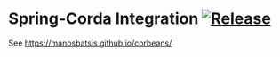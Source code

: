 # Spring-Corda Integration [![Release](https://jitpack.io/v/com.github.manosbatsis/corda-spring.svg)](https://jitpack.io/#com.github.manosbatsis/corda-spring)


See https://manosbatsis.github.io/corbeans/